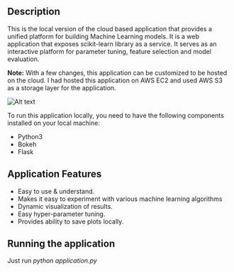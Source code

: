 <h2> Description </h2>

This is the local version of the cloud based application that provides a unified platform for building Machine Learning models. It is a web application that exposes scikit-learn library as a service. It serves as an interactive platform for parameter tuning, feature selection and model evaluation.

<b>Note:</b> With a few changes, this application can be customized to be hosted on the cloud. I had hosted this application on AWS EC2 and used AWS S3 as a storage layer for the application.

![Alt text](/Users/adilkhan/Downloads/image.jpg?raw=true "Title")

To run this application locally, you need to have the following components installed on your local machine:
<ul>
  <li>Python3</li>
  <li>Bokeh</li>
  <li>Flask</li>
</ul>

<h2>Application Features</h1>

<ul>
  <li>Easy to use & understand.
</li>
  <li>Makes it easy to experiment with various machine learning algorithms
</li>
  <li>Dynamic visualization of results.
</li>
  <li>Easy hyper-parameter tuning.
  </li>
  <li>Provides ability to save plots locally.
  </li>
  
</ul>



<h2>Running the application</h2>

Just run <i>python application.py</i>
